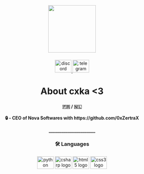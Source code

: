 <div align="center">
  <img height="150" src="https://cdn.discordapp.com/attachments/1105598191224762480/1108887528666316861/NOVA_png.png"  />
</div>

###

<div align="center">
  <a href="https://discord.gg/novatools" target="_blank">
    <img src="https://raw.githubusercontent.com/maurodesouza/profile-readme-generator/master/src/assets/icons/social/discord/default.svg" width="52" height="40" alt="discord logo"  />
  </a>
  <a href="https://t.me/novaSoftwares" target="_blank">
    <img src="https://raw.githubusercontent.com/maurodesouza/profile-readme-generator/master/src/assets/icons/social/telegram/default.svg" width="52" height="40" alt="telegram logo"  />
  </a>
</div>

###

<h1 align="center">About cxka <3</h1>

###

<h4 align="center">🇫🇷 / 🇳🇱<br><br>🔒 - CEO of Nova Softwares with https://github.com/0xZertraX<br><br>______________________</h4>

###

<h3 align="center">🛠 Languages</h3>

###

<div align="center">
  <img src="https://cdn.jsdelivr.net/gh/devicons/devicon/icons/python/python-original.svg" height="40" width="52" alt="python logo"  />
  <img src="https://cdn.jsdelivr.net/gh/devicons/devicon/icons/csharp/csharp-original.svg" height="40" width="52" alt="csharp logo"  />
  <img src="https://cdn.jsdelivr.net/gh/devicons/devicon/icons/html5/html5-original.svg" height="40" width="52" alt="html5 logo"  />
  <img src="https://cdn.jsdelivr.net/gh/devicons/devicon/icons/css3/css3-original.svg" height="40" width="52" alt="css3 logo"  />
</div>

###


###

